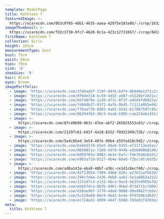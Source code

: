 ```yaml
---
template: ModelPage
title: Kathleen T
featuredImage: >-
  https://ucarecdn.com/0b3c9785-40b1-4635-aaea-42975e183a8b/-/crop/1632x820/0,598/-/preview/
imageThumbnail: >-
  https://ucarecdn.com/fd2c3738-9fc7-4620-9c1a-423c12731657/-/crop/841x1293/367,393/-/preview/
firstName: Kathleen T
collection: Girls
height: 161cm
measurementType: bust
bust: 75cm
waist: 60cm
hips: 79cm
size: '6'
shoeSize: '9'
hair: Black
eyes: Brown
imagePortfolio:
  - image: 'https://ucarecdn.com/3fd9addf-119f-497b-bdf4-0b049e13f1c2/'
  - image: 'https://ucarecdn.com/0f64e318-bc59-4d32-ab87-e5128bf2021c/'
  - image: 'https://ucarecdn.com/bbf4079e-1a30-4f3c-8f37-adbd4fd0923a/'
  - image: 'https://ucarecdn.com/fdb00b37-93f2-4afb-9b45-7111140b5e00/'
  - image: 'https://ucarecdn.com/f79aaf70-8d93-4ad1-9141-b17067587c95/'
  - image: 'https://ucarecdn.com/06294f63-38c3-4aa8-b965-cae224a6a161/'
  - image: >-
      https://ucarecdn.com/87c49698-063c-47ee-abf2-265825553c63/-/crop/741x918/0,203/-/preview/
  - image: >-
      https://ucarecdn.com/21297c61-b91f-4a18-8152-f0d32349c726/-/crop/1578x2329/0,120/-/preview/
  - image: >-
      https://ucarecdn.com/5e4c05ed-3e54-407e-99b4-e55fed18c9d2/-/crop/1632x1834/0,359/-/preview/
  - image: 'https://ucarecdn.com/ba84d1f8-b5e5-46eb-9355-ef11f13ea5ac/'
  - image: 'https://ucarecdn.com/9658851e-7260-437d-944b-a5b6009b8149/'
  - image: 'https://ucarecdn.com/0d09f85e-8083-4b1e-8afc-fde7b20a62d1/'
  - image: 'https://ucarecdn.com/e903a710-8127-4b4e-8deb-f2bcc8fc6d35/'
  - image: >-
      https://ucarecdn.com/ad6a143a-eba9-48bf-a36c-ce1d1c8ecf40/-/crop/750x950/0,172/-/preview/
  - image: 'https://ucarecdn.com/42f13954-7304-4968-926c-e27631afbb3d/'
  - image: 'https://ucarecdn.com/294cfeba-1436-4bb8-aa61-5e1a8863a312/'
  - image: 'https://ucarecdn.com/127ed7c4-e132-46ca-9ac8-bb37e9905ef0/'
  - image: 'https://ucarecdn.com/ebb5fdca-0b7b-4961-9bbd-9734715c7d09/'
  - image: 'https://ucarecdn.com/d18ae96f-3770-4ded-9088-d9ed8b2fc02e/'
  - image: 'https://ucarecdn.com/5c520a60-00c9-4b42-be4e-9f4fb9b1db47/'
  - image: 'https://ucarecdn.com/ec724ad2-d099-444f-9388-765e01f4203e/'
meta:
  title: Kathleen T
---
```


